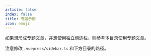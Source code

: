 ```yaml
---
article: false
index: false
title: 专题示例
icon: emoji
---
```


如果想形成专题文章，并想使用独立侧边栏，则参考本目录使用专题文章。

注意修改 `.vuepress/sidebar.ts` 和下方目录的路径。

<!-- markdownlint-disable MD033 -->

<div class="catalog-display-container">
  <AutoCatalog base='/apps/topic/' />
</div>

<!-- markdownlint-enable MD033 -->
